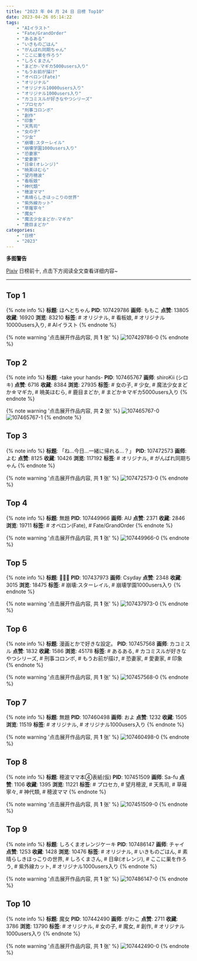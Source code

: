```yaml
---
title: "2023 年 04 月 24 日 日榜 Top10"
date: 2023-04-26 05:14:22
tags:
    - "AIイラスト"
    - "Fate/GrandOrder"
    - "あるある"
    - "いきものごはん"
    - "がんばれ同期ちゃん"
    - "ここに巣を作ろう"
    - "しろくまさん"
    - "まどか☆マギカ5000users入り"
    - "もうお前が描け"
    - "オベロン(Fate)"
    - "オリジナル"
    - "オリジナル10000users入り"
    - "オリジナル1000users入り"
    - "カコミスルが好きなやつシリーズ"
    - "プロセカ"
    - "刑事コロンボ"
    - "創作"
    - "印象"
    - "天馬司"
    - "女の子"
    - "少女"
    - "崩壊:スターレイル"
    - "崩壊学園1000users入り"
    - "恐妻家"
    - "愛妻家"
    - "日傘(オレンジ)"
    - "暁美ほむら"
    - "望月穂波"
    - "看板娘"
    - "神代類"
    - "穂波ママ"
    - "素晴らしきほっこりの世界"
    - "紫外線カット"
    - "草薙寧々"
    - "魔女"
    - "魔法少女まどか☆マギカ"
    - "鹿目まどか"
categories:
    - "日榜"
    - "2023"
---
```


<i class="fa fa-triangle-exclamation"></i>**多图警告**<i class="fa fa-triangle-exclamation"></i>

[Pixiv](https://www.pixiv.net/) 日榜前十, 点击下方阅读全文查看详细内容~

<!-- more -->

---

## Top 1

{% note info %}
**标题**: ほへとちゃん
**PID**: 107429786 **画师**: ももこ
**点赞**: 13805 **收藏**: 16920 **浏览**: 83210
**标签**: # オリジナル, # 看板娘, # オリジナル10000users入り, # AIイラスト
{% endnote %}

{% note warning '点击展开作品内容, 共 **1** 张' %}
![107429786-0](https://i.pixiv.re/img-original/img/2023/04/23/01/29/41/107429786_p0.png)
{% endnote %}

## Top 2

{% note info %}
**标题**: -take your hands-
**PID**: 107465767 **画师**: shiroKii (シロキ)
**点赞**: 6716 **收藏**: 8384 **浏览**: 27935
**标签**: # 女の子, # 少女, # 魔法少女まどか☆マギカ, # 暁美ほむら, # 鹿目まどか, # まどか☆マギカ5000users入り
{% endnote %}

{% note warning '点击展开作品内容, 共 **2** 张' %}
![107465767-0](https://i.pixiv.re/img-original/img/2023/04/24/00/38/12/107465767_p0.png)
![107465767-1](https://i.pixiv.re/img-original/img/2023/04/24/00/38/12/107465767_p1.png)
{% endnote %}

## Top 3

{% note info %}
**标题**: 「ね…今日…一緒に帰れる…？」
**PID**: 107472573 **画师**: よむ
**点赞**: 8125 **收藏**: 10426 **浏览**: 117192
**标签**: # オリジナル, # がんばれ同期ちゃん
{% endnote %}

{% note warning '点击展开作品内容, 共 **1** 张' %}
![107472573-0](https://i.pixiv.re/img-original/img/2023/04/24/08/04/19/107472573_p0.png)
{% endnote %}

## Top 4

{% note info %}
**标题**: 無題
**PID**: 107449966 **画师**: AU
**点赞**: 2371 **收藏**: 2846 **浏览**: 19711
**标签**: # オベロン(Fate), # Fate/GrandOrder
{% endnote %}

{% note warning '点击展开作品内容, 共 **1** 张' %}
![107449966-0](https://i.pixiv.re/img-original/img/2023/04/23/21/23/03/107449966_p0.png)
{% endnote %}

## Top 5

{% note info %}
**标题**: 🚂🌇🗽
**PID**: 107437973 **画师**: Csyday
**点赞**: 2348 **收藏**: 3015 **浏览**: 18475
**标签**: # 崩壊:スターレイル, # 崩壊学園1000users入り
{% endnote %}

{% note warning '点击展开作品内容, 共 **1** 张' %}
![107437973-0](https://i.pixiv.re/img-original/img/2023/04/23/10/30/02/107437973_p0.png)
{% endnote %}

## Top 6

{% note info %}
**标题**: 漫画とかで好きな設定。
**PID**: 107457568 **画师**: カコミスル
**点赞**: 1832 **收藏**: 1586 **浏览**: 45178
**标签**: # あるある, # カコミスルが好きなやつシリーズ, # 刑事コロンボ, # もうお前が描け, # 恐妻家, # 愛妻家, # 印象
{% endnote %}

{% note warning '点击展开作品内容, 共 **1** 张' %}
![107457568-0](https://i.pixiv.re/img-original/img/2023/04/23/21/51/07/107457568_p0.jpg)
{% endnote %}

## Top 7

{% note info %}
**标题**: 無題
**PID**: 107460498 **画师**: およ
**点赞**: 1232 **收藏**: 1505 **浏览**: 11519
**标签**: # オリジナル, # オリジナル1000users入り
{% endnote %}

{% note warning '点击展开作品内容, 共 **1** 张' %}
![107460498-0](https://i.pixiv.re/img-original/img/2023/04/23/22/42/59/107460498_p0.jpg)
{% endnote %}

## Top 8

{% note info %}
**标题**: 穂波ママ本④表紙(仮)
**PID**: 107451509 **画师**: Sa-fu
**点赞**: 1106 **收藏**: 1395 **浏览**: 11221
**标签**: # プロセカ, # 望月穂波, # 天馬司, # 草薙寧々, # 神代類, # 穂波ママ
{% endnote %}

{% note warning '点击展开作品内容, 共 **1** 张' %}
![107451509-0](https://i.pixiv.re/img-original/img/2023/04/23/19/01/11/107451509_p0.jpg)
{% endnote %}

## Top 9

{% note info %}
**标题**: しろくまオレンジケーキ
**PID**: 107486147 **画师**: チャイ
**点赞**: 1253 **收藏**: 1428 **浏览**: 10476
**标签**: # オリジナル, # いきものごはん, # 素晴らしきほっこりの世界, # しろくまさん, # 日傘(オレンジ), # ここに巣を作ろう, # 紫外線カット, # オリジナル1000users入り
{% endnote %}

{% note warning '点击展开作品内容, 共 **1** 张' %}
![107486147-0](https://i.pixiv.re/img-original/img/2023/04/24/20/30/01/107486147_p0.png)
{% endnote %}

## Top 10

{% note info %}
**标题**: 魔女
**PID**: 107442490 **画师**: がわこ
**点赞**: 2711 **收藏**: 3786 **浏览**: 13790
**标签**: # オリジナル, # 女の子, # 魔女, # 創作, # オリジナル1000users入り
{% endnote %}

{% note warning '点击展开作品内容, 共 **1** 张' %}
![107442490-0](https://i.pixiv.re/img-original/img/2023/04/23/13/54/46/107442490_p0.jpg)
{% endnote %}

